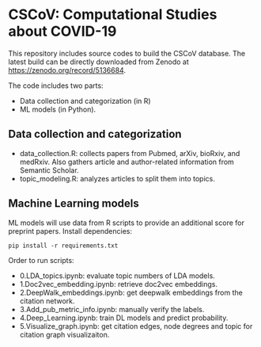 # CSCoV: Computational Studies about COVID-19

This repository includes source codes to build the CSCoV database. The latest build can be directly downloaded from Zenodo at https://zenodo.org/record/5136684.

The code includes two parts:
- Data collection and categorization (in R)
- ML models (in Python).

## Data collection and categorization

- data_collection.R: collects papers from Pubmed, arXiv, bioRxiv, and medRxiv. Also gathers article and author-related information from Semantic Scholar.
- topic_modeling.R: analyzes articles to split them into topics.

## Machine Learning models

ML models will use data from R scripts to provide an additional score for preprint papers.
Install dependencies:
```shell
pip install -r requirements.txt
```
Order to run scripts:
- 0.LDA_topics.ipynb: evaluate topic numbers of LDA models.
- 1.Doc2vec_embedding.ipynb: retrieve doc2vec embeddings.
- 2.DeepWalk_embeddings.ipynb: get deepwalk embeddings from the citation network.
- 3.Add_pub_metric_info.ipynb: manually verify the labels.
- 4.Deep_Learning.ipynb: train DL models and predict probability.
- 5.Visualize_graph.ipynb: get citation edges, node degrees and topic for citation graph visualizaiton.

